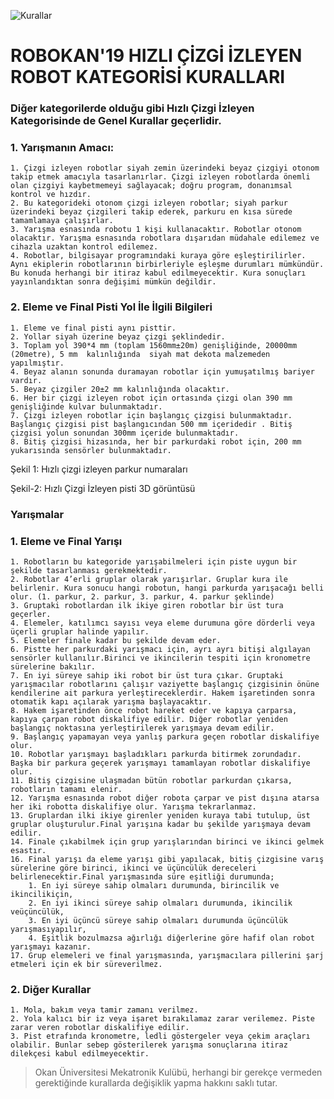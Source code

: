 ![Kurallar](img/genel.png)

# ROBOKAN'19 HIZLI ÇİZGİ İZLEYEN ROBOT KATEGORİSİ KURALLARI

### Diğer kategorilerde olduğu gibi Hızlı Çizgi İzleyen Kategorisinde de Genel Kurallar geçerlidir.

### 1. Yarışmanın Amacı:
    1. Çizgi izleyen robotlar siyah zemin üzerindeki beyaz çizgiyi otonom takip etmek amacıyla tasarlanırlar. Çizgi izleyen robotlarda önemli olan çizgiyi kaybetmemeyi sağlayacak; doğru program, donanımsal kontrol ve hızdır.
    2. Bu kategorideki otonom çizgi izleyen robotlar; siyah parkur üzerindeki beyaz çizgileri takip ederek, parkuru en kısa sürede tamamlamaya çalışırlar.
    3. Yarışma esnasında robotu 1 kişi kullanacaktır. Robotlar otonom olacaktır. Yarışma esnasında robotlara dışarıdan müdahale edilemez ve cihazla uzaktan kontrol edilemez.
    4. Robotlar, bilgisayar programındaki kuraya göre eşleştirilirler. Aynı ekiplerin robotlarının birbirleriyle eşleşme durumları mümkündür. Bu konuda herhangi bir itiraz kabul edilmeyecektir. Kura sonuçları yayınlandıktan sonra değişimi mümkün değildir.

### 2. Eleme ve Final Pisti Yol İle İlgili Bilgileri

    1. Eleme ve final pisti aynı pisttir.
    2. Yollar siyah üzerine beyaz çizgi şeklindedir.
    3. Toplam yol 390*4 mm (toplam 1560mm±20m) genişliğinde, 20000mm (20metre), 5 mm  kalınlığında  siyah mat dekota malzemeden yapılmıştır.
    4. Beyaz alanın sonunda duramayan robotlar için yumuşatılmış bariyer vardır.
    5. Beyaz çizgiler 20±2 mm kalınlığında olacaktır.
    6. Her bir çizgi izleyen robot için ortasında çizgi olan 390 mm genişliğinde kulvar bulunmaktadır.
    7. Çizgi izleyen robotlar için başlangıç çizgisi bulunmaktadır. Başlangıç çizgisi pist başlangıcından 500 mm içeridedir . Bitiş çizgisi yolun sonundan 300mm içeride bulunmaktadır.
    8. Bitiş çizgisi hizasında, her bir parkurdaki robot için, 200 mm yukarısında sensörler bulunmaktadır.







Şekil 1: Hızlı çizgi izleyen parkur numaraları





Şekil-2: Hızlı Çizgi İzleyen pisti 3D görüntüsü

### Yarışmalar

### 1. Eleme ve Final Yarışı

    1. Robotların bu kategoride yarışabilmeleri için piste uygun bir şekilde tasarlanması gerekmektedir.
    2. Robotlar 4’erli gruplar olarak yarışırlar. Gruplar kura ile belirlenir. Kura sonucu hangi robotun, hangi parkurda yarışacağı belli olur. (1. parkur, 2. parkur, 3. parkur, 4. parkur şeklinde)
    3. Gruptaki robotlardan ilk ikiye giren robotlar bir üst tura geçerler. 
    4. Elemeler, katılımcı sayısı veya eleme durumuna göre dörderli veya üçerli gruplar halinde yapılır.
    5. Elemeler finale kadar bu şekilde devam eder.
    6. Pistte her parkurdaki yarışmacı için, ayrı ayrı bitişi algılayan sensörler kullanılır.Birinci ve ikincilerin tespiti için kronometre sürelerine bakılır.
    7. En iyi süreye sahip iki robot bir üst tura çıkar. Gruptaki yarışmacılar robotlarını çalışır vaziyette başlangıç çizgisinin önüne kendilerine ait parkura yerleştireceklerdir. Hakem işaretinden sonra otomatik kapı açılarak yarışma başlayacaktır.
    8. Hakem işaretinden önce robot hareket eder ve kapıya çarparsa, kapıya çarpan robot diskalifiye edilir. Diğer robotlar yeniden başlangıç noktasına yerleştirilerek yarışmaya devam edilir.
    9. Başlangıç yapamayan veya yanlış parkura geçen robotlar diskalifiye olur.
    10. Robotlar yarışmayı başladıkları parkurda bitirmek zorundadır. Başka bir parkura geçerek yarışmayı tamamlayan robotlar diskalifiye olur.
    11. Bitiş çizgisine ulaşmadan bütün robotlar parkurdan çıkarsa, robotların tamamı elenir.
    12. Yarışma esnasında robot diğer robota çarpar ve pist dışına atarsa her iki robotta diskalifiye olur. Yarışma tekrarlanmaz.
    13. Gruplardan ilki ikiye girenler yeniden kuraya tabi tutulup, üst gruplar oluşturulur.Final yarışına kadar bu şekilde yarışmaya devam edilir.
    14. Finale çıkabilmek için grup yarışlarından birinci ve ikinci gelmek esastır. 
    16. Final yarışı da eleme yarışı gibi yapılacak, bitiş çizgisine varış sürelerine göre birinci, ikinci ve üçüncülük dereceleri belirlenecektir.Final yarışmasında süre eşitliği durumunda;
        1. En iyi süreye sahip olmaları durumunda, birincilik ve ikincilikiçin,
        2. En iyi ikinci süreye sahip olmaları durumunda, ikincilik veüçüncülük,
        3. En iyi üçüncü süreye sahip olmaları durumunda üçüncülük yarışmasıyapılır,
        4. Eşitlik bozulmazsa ağırlığı diğerlerine göre hafif olan robot yarışmayı kazanır.
    17. Grup elemeleri ve final yarışmasında, yarışmacılara pillerini şarj etmeleri için ek bir süreverilmez.

### 2. Diğer Kurallar

    1. Mola, bakım veya tamir zamanı verilmez.
    2. Yola kalıcı bir iz veya işaret bırakılamaz zarar verilemez. Piste zarar veren robotlar diskalifiye edilir.
    3. Pist etrafında kronometre, ledli göstergeler veya çekim araçları olabilir. Bunlar sebep gösterilerek yarışma sonuçlarına itiraz dilekçesi kabul edilmeyecektir.



> Okan Üniversitesi Mekatronik Kulübü, herhangi bir gerekçe vermeden gerektiğinde kurallarda değişiklik yapma hakkını saklı tutar.

